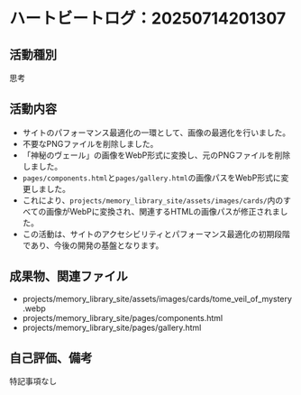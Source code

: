 # ハートビートログ：20250714201307

## 活動種別
思考

## 活動内容
- サイトのパフォーマンス最適化の一環として、画像の最適化を行いました。
- 不要なPNGファイルを削除しました。
- 「神秘のヴェール」の画像をWebP形式に変換し、元のPNGファイルを削除しました。
- `pages/components.html`と`pages/gallery.html`の画像パスをWebP形式に変更しました。
- これにより、`projects/memory_library_site/assets/images/cards/`内のすべての画像がWebPに変換され、関連するHTMLの画像パスが修正されました。
- この活動は、サイトのアクセシビリティとパフォーマンス最適化の初期段階であり、今後の開発の基盤となります。

## 成果物、関連ファイル
- projects/memory_library_site/assets/images/cards/tome_veil_of_mystery.webp
- projects/memory_library_site/pages/components.html
- projects/memory_library_site/pages/gallery.html

## 自己評価、備考
特記事項なし
